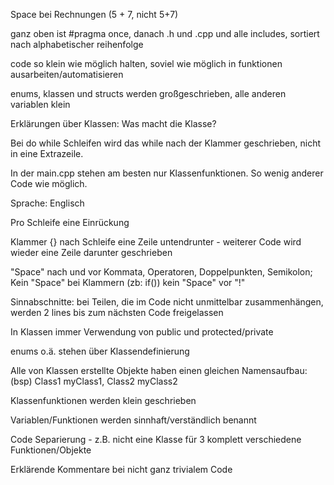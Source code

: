 Space bei Rechnungen (5 + 7, nicht 5+7)

ganz oben ist #pragma once, danach .h und .cpp und alle includes, sortiert nach alphabetischer reihenfolge

code so klein wie möglich halten, soviel wie möglich in funktionen ausarbeiten/automatisieren

enums, klassen und structs werden großgeschrieben, alle anderen variablen klein

Erklärungen über Klassen: Was macht die Klasse?

Bei do while Schleifen wird das while nach der Klammer geschrieben, nicht in eine Extrazeile.

In der main.cpp stehen am besten nur Klassenfunktionen. So wenig anderer Code wie möglich.








Sprache: Englisch

Pro Schleife eine Einrückung

Klammer {} nach Schleife eine Zeile untendrunter - weiterer Code wird wieder eine Zeile darunter geschrieben

"Space" nach und vor Kommata, Operatoren, Doppelpunkten, Semikolon; Kein "Space" bei Klammern (zb: if()) kein "Space" vor "!"

Sinnabschnitte: bei Teilen, die im Code nicht unmittelbar zusammenhängen, werden 2 lines bis zum nächsten Code freigelassen

In Klassen immer Verwendung von public und protected/private

enums o.ä. stehen über Klassendefinierung

Alle von Klassen erstellte Objekte haben einen gleichen Namensaufbau: (bsp) Class1 myClass1, Class2 myClass2

Klassenfunktionen werden klein geschrieben

Variablen/Funktionen werden sinnhaft/verständlich benannt

Code Separierung - z.B. nicht eine Klasse für 3 komplett verschiedene Funktionen/Objekte

Erklärende Kommentare bei nicht ganz trivialem Code
